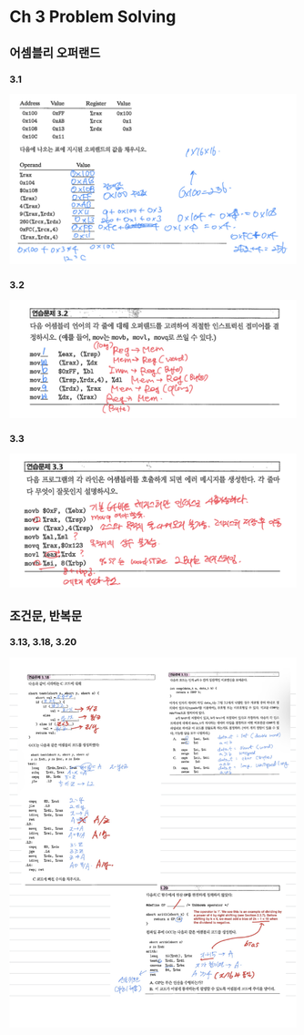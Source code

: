 # Ch 3 Problem Solving

## 어셈블리 오퍼랜드

### 3.1

![3.1](./images/3-1.png)

### 3.2

![3.2](./images/3-2.png)

### 3.3

![3.3](./images/3-3.png)

## 조건문, 반복문

### 3.13, 3.18, 3.20

![3.13, 3.18, 3.20](./images/3-10.png)
